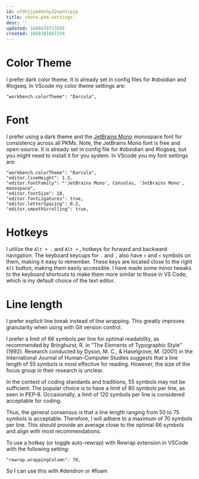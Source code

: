 ```yaml
---
id: e7dh1jym44nhy32npntrpjp
title: chore.pkm.settings
desc: ''
updated: 1688479713165
created: 1688301887259
---
```


# Color Theme

I prefer dark color theme. It is already set in config files for
#obsidian and #logseq. In VScode my color theme settings are:

    "workbench.colorTheme": "Darcula",

# Font

I prefer using a dark theme and the [JetBrains
Mono](https://www.jetbrains.com/lp/mono/) monospace font for
consistency across all PKMs. Note, the JetBrains Mono font is free and
open-source. It is already set in config file for #obsidian and
#logseq, but you might need to install it for you system. In VScode
you my font settings are:

    "workbench.colorTheme": "Darcula",
    "editor.lineHeight": 1.5,
    "editor.fontFamily": "'JetBrains Mono', Consolas, 'JetBrains Mono', monospace",
    "editor.fontSize": 18,
    "editor.fontLigatures": true,
    "editor.letterSpacing": 0.2,
    "editor.smoothScrolling": true,


# Hotkeys 

I utilize the  `Alt + .`  and  `Alt +` ,  hotkeys for forward and backward
navigation. The keyboard keycups for  `.`  and  `,`  also have  `>`  and  `<`
symbols on them, making it easy to remember. These keys are located
close to the right  `Alt`  button, making them easily accessible. I have
made some minor tweaks to the keyboard shortcuts to make them more
similar to those in VS Code, which is my default choice of the text editor.


# Line length

I prefer explicit line break instead of line wrapping. This greatly
improves granularity when using with Git version control.

I prefer a limit of 66 symbols per line for optimal readability, as
recommended by Bringhurst, R. in "The Elements of Typographic Style"
(1992). Research conducted by Dyson, M. C., & Haselgrove, M. (2001) in
the International Journal of Human-Computer Studies suggests that a
line length of 55 symbols is most effective for reading. However, the
size of the focus group in their research is unclear. 
 
In the context of coding standards and traditions, 55 symbols may not
be sufficient. The popular choice is to have a limit of 80 symbols per
line, as seen in PEP-8. Occasionally, a limit of 120 symbols per line
is considered acceptable for coding. 
 
Thus, the general consensus is that a line length ranging from 50 to 75
symbols is acceptable. Therefore, I will adhere to a maximum of 70
symbols per line. This should provide an average close to the optimal
66 symbols and align with most recommendations.

To use a hotkey (or toggle auto-rewrap) with Rewrap extension in
VSCode with the following setting:

    "rewrap.wrappingColumn": 70,

So I can use this with #dendron or #foam